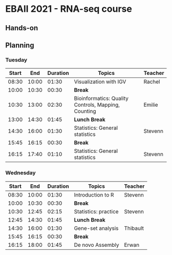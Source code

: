 # EBAII 2021 - RNA-seq course

## Hands-on


## Planning

### Tuesday


| **Start** | **End** | **Duration** | **Topics** | **Teacher** |
| -------- | --------- | --------- | ----------- | ----------- |
| 08:30 | 10:00 | 01:30 | Visualization with IGV | Rachel |
| 10:00 | 10:30 | 00:30 | **Break** |  |
| 10:30 | 13:00 | 02:30 | Bioinformatics: Quality Controls, Mapping, Counting | Emilie |
| 13:00 | 14:30 | 01:45 | **Lunch Break** |  |
| 14:30 | 16:00 | 01:30 | Statistics: General statistics| Stevenn |
| 15:45 | 16:15 | 00:30 | **Break** |  |
| 16:15 | 17:40 | 01:10 | Statistics: General statistics | Stevenn |


### Wednesday


| **Start** | **End** | **Duration** | **Topics** | **Teacher** |
| -------- | --------- | --------- | ----------- | ----------- |
| 08:30 | 10:00 | 01:30 | Introduction to R | Stevenn |
| 10:00 | 10:30 | 00:30 | **Break** |  |
| 10:30 | 12:45 | 02:15 | Statistics: practice | Stevenn |
| 12:45 | 14:30 | 01:45 | **Lunch Break** |  |
| 14:30 | 16:00 | 01:30 | Gene-set analysis | Thibault |
| 15:45 | 16:15 | 00:30 | **Break** |  |
| 16:15 | 18:00 | 01:45 | De novo Assembly | Erwan |

